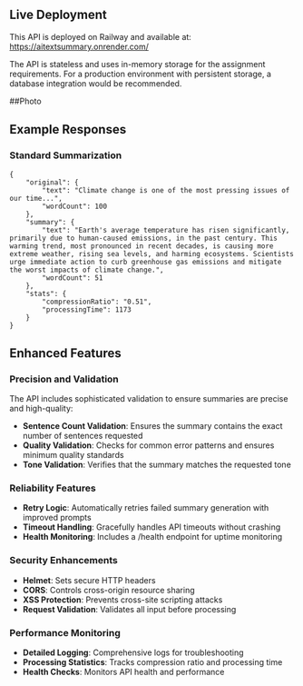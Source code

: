 ## Live Deployment

This API is deployed on Railway and available at:
https://aitextsummary.onrender.com/

The API is stateless and uses in-memory storage for the assignment requirements.
For a production environment with persistent storage, a database integration 
would be recommended.

##Photo



## Example Responses

### Standard Summarization
```
{
    "original": {
        "text": "Climate change is one of the most pressing issues of our time...",
        "wordCount": 100
    },
    "summary": {
        "text": "Earth's average temperature has risen significantly, primarily due to human-caused emissions, in the past century. This warming trend, most pronounced in recent decades, is causing more extreme weather, rising sea levels, and harming ecosystems. Scientists urge immediate action to curb greenhouse gas emissions and mitigate the worst impacts of climate change.",
        "wordCount": 51
    },
    "stats": {
        "compressionRatio": "0.51",
        "processingTime": 1173
    }
}
```
## Enhanced Features

### Precision and Validation

The API includes sophisticated validation to ensure summaries are precise and high-quality:

- **Sentence Count Validation**: Ensures the summary contains the exact number of sentences requested
- **Quality Validation**: Checks for common error patterns and ensures minimum quality standards
- **Tone Validation**: Verifies that the summary matches the requested tone

### Reliability Features

- **Retry Logic**: Automatically retries failed summary generation with improved prompts
- **Timeout Handling**: Gracefully handles API timeouts without crashing
- **Health Monitoring**: Includes a /health endpoint for uptime monitoring

### Security Enhancements

- **Helmet**: Sets secure HTTP headers
- **CORS**: Controls cross-origin resource sharing
- **XSS Protection**: Prevents cross-site scripting attacks
- **Request Validation**: Validates all input before processing

### Performance Monitoring

- **Detailed Logging**: Comprehensive logs for troubleshooting
- **Processing Statistics**: Tracks compression ratio and processing time
- **Health Checks**: Monitors API health and performance
